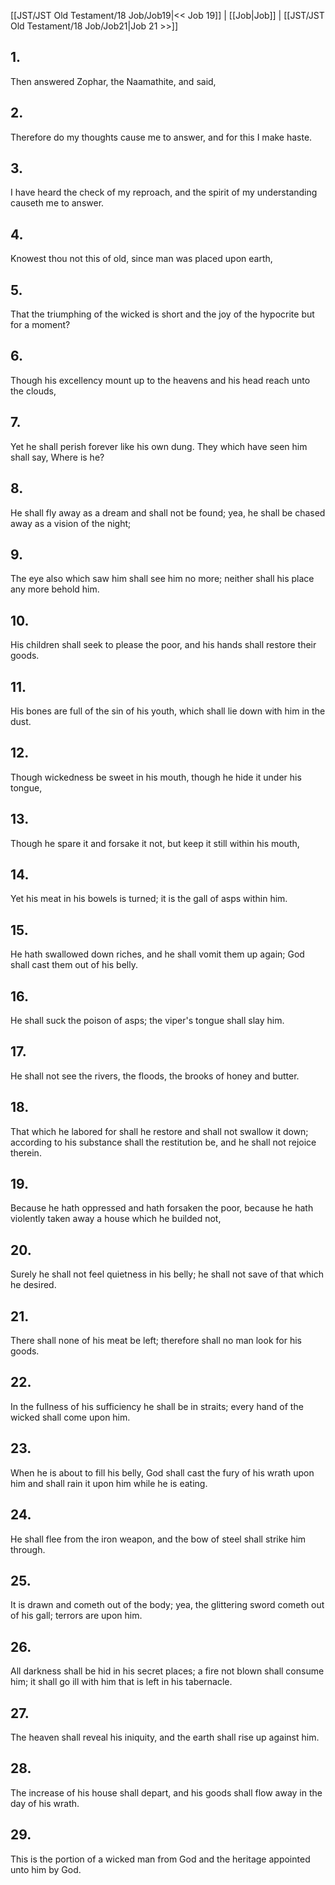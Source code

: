 [[JST/JST Old Testament/18 Job/Job19|<< Job 19]] | [[Job|Job]] | [[JST/JST Old Testament/18 Job/Job21|Job 21 >>]]
## 1.
Then answered Zophar, the Naamathite, and said,
## 2.
Therefore do my thoughts cause me to answer, and for this I make haste.
## 3.
I have heard the check of my reproach, and the spirit of my understanding causeth me to answer.
## 4.
Knowest thou not this of old, since man was placed upon earth,
## 5.
That the triumphing of the wicked is short and the joy of the hypocrite but for a moment?
## 6.
Though his excellency mount up to the heavens and his head reach unto the clouds,
## 7.
Yet he shall perish forever like his own dung. They which have seen him shall say, Where is he?
## 8.
He shall fly away as a dream and shall not be found; yea, he shall be chased away as a vision of the night;
## 9.
The eye also which saw him shall see him no more; neither shall his place any more behold him.
## 10.
His children shall seek to please the poor, and his hands shall restore their goods.
## 11.
His bones are full of the sin of his youth, which shall lie down with him in the dust.
## 12.
Though wickedness be sweet in his mouth, though he hide it under his tongue,
## 13.
Though he spare it and forsake it not, but keep it still within his mouth,
## 14.
Yet his meat in his bowels is turned; it is the gall of asps within him.
## 15.
He hath swallowed down riches, and he shall vomit them up again; God shall cast them out of his belly.
## 16.
He shall suck the poison of asps; the viper\'s tongue shall slay him.
## 17.
He shall not see the rivers, the floods, the brooks of honey and butter.
## 18.
That which he labored for shall he restore and shall not swallow it down; according to his substance shall the restitution be, and he shall not rejoice therein.
## 19.
Because he hath oppressed and hath forsaken the poor, because he hath violently taken away a house which he builded not,
## 20.
Surely he shall not feel quietness in his belly; he shall not save of that which he desired.
## 21.
There shall none of his meat be left; therefore shall no man look for his goods.
## 22.
In the fullness of his sufficiency he shall be in straits; every hand of the wicked shall come upon him.
## 23.
When he is about to fill his belly, God shall cast the fury of his wrath upon him and shall rain it upon him while he is eating.
## 24.
He shall flee from the iron weapon, and the bow of steel shall strike him through.
## 25.
It is drawn and cometh out of the body; yea, the glittering sword cometh out of his gall; terrors are upon him.
## 26.
All darkness shall be hid in his secret places; a fire not blown shall consume him; it shall go ill with him that is left in his tabernacle.
## 27.
The heaven shall reveal his iniquity, and the earth shall rise up against him.
## 28.
The increase of his house shall depart, and his goods shall flow away in the day of his wrath.
## 29.
This is the portion of a wicked man from God and the heritage appointed unto him by God.

